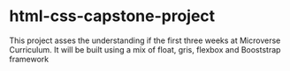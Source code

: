 # html-css-capstone-project
This project asses the understanding if the first three weeks at Microverse Curriculum. It will be built using a mix of float, gris, flexbox and Booststrap framework
